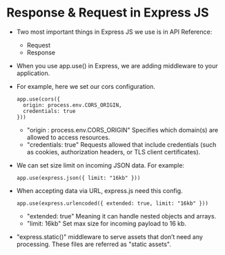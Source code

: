 # Response & Request in Express JS

- Two most important things in Express JS we use is in API Reference:
  - Request
  - Response

- When you use app.use() in Express, we are adding middleware to your application.

  
- For example, here we set our cors configuration.
  ```
  app.use(cors({
    origin: process.env.CORS_ORIGIN,
    credentials: true
  }))
  ```

  - "origin : process.env.CORS_ORIGIN" Specifies which domain(s) are allowed to access resources.
  - "credentials: true" Requests allowed that include credentials (such as cookies, authorization headers, or TLS client certificates).


- We can set size limit on incoming JSON data. For example:
  ```
  app.use(express.json({ limit: "16kb" }))
  ```


- When accepting data via URL, express.js need this config.
  ```
  app.use(express.urlencoded({ extended: true, limit: "16kb" }))
  ```
  
  - "extended: true" Meaning it can handle nested objects and arrays.
  - "limit: 16kb" Set max size for incoming payload to 16 kb.


- "express.static()" middleware to serve assets that don’t need any processing. These files are referred as "static assets".